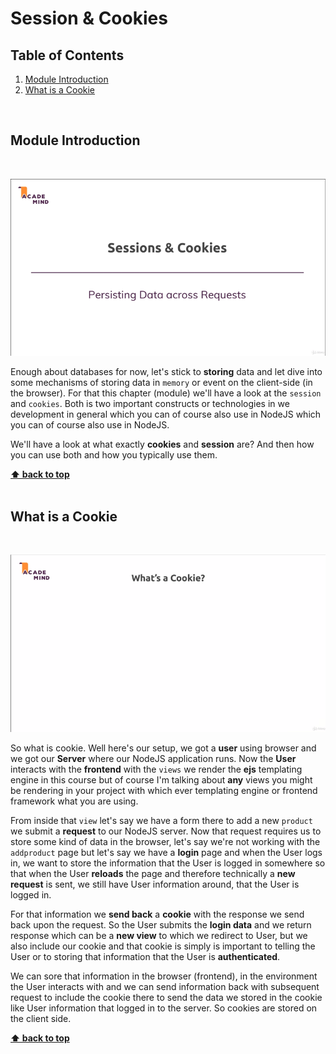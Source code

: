 # Session & Cookies

## Table of Contents
1. [Module Introduction](#module-introduction)
2. [What is a Cookie](#what-is-a-cookie)

<br/>

## Module Introduction
<br/>

![chapter-13-1.gif](./images/gif/chapter-13-1.gif "Module Introduction")
<br/>

Enough about databases for now, let's stick to **storing** data and let dive
into some mechanisms of storing data in `memory` or event on the client-side (in
the browser). For that this chapter (module) we'll have a look at the `session`
and `cookies`.  Both is two important constructs or technologies in we
development in general which you can of course also use in NodeJS which you can
of course also use in NodeJS.

We'll have a look at what exactly **cookies** and **session** are? And then how
you can use both and how you typically use them.

**[⬆ back to top](#table-of-contents)**
<br/>
<br/>

## What is a Cookie
<br/>

![chapter-13-2.gif](./images/gif/chapter-13-2.gif "What's Cookie")
<br/>

So what is cookie. Well here's our setup, we got a **user** using browser and we
got our **Server** where our NodeJS application runs. Now the **User** interacts
with the **frontend** with the `views` we render the **ejs** templating engine
in this course but of course I'm talking about **any** views you might be
rendering in your project with which ever templating engine or frontend
framework what you are using.

From inside that `view` let's say we have a form there to add a new `product` we
submit a **request** to our NodeJS server. Now that request requires us to store
some kind of data in the browser, let's say we're not working with the
`addproduct` page but let's say we have a **login** page and when the User logs
in, we want to store the information that the User is logged  in somewhere so
that when the User **reloads** the page and therefore technically a **new
request** is sent, we still have User information around, that the User is
logged in.

For that information we **send back** a **cookie** with the response we send
back upon the request. So the User submits the **login data** and we return
response which can be a **new view** to which we redirect to User, but we also
include our cookie and that cookie is simply is important to telling the User or
to storing that information that the User is **authenticated**.

We can sore that information in the browser (frontend), in the environment the
User interacts with and we can send information back with subsequent request to
include the cookie there to send the data we stored in the cookie like User
information that logged in to the server. So cookies are stored on the client
side.

**[⬆ back to top](#table-of-contents)**
<br/>
<br/>
